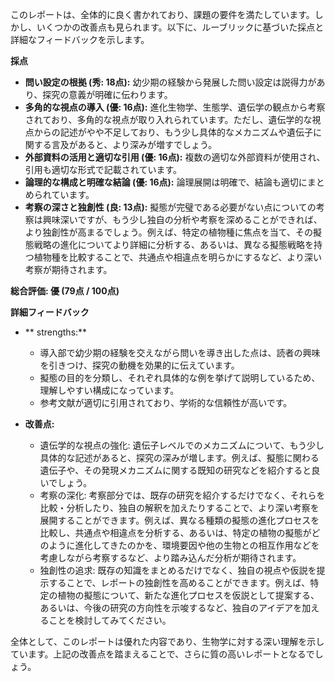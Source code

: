 このレポートは、全体的に良く書かれており、課題の要件を満たしています。しかし、いくつかの改善点も見られます。以下に、ルーブリックに基づいた採点と詳細なフィードバックを示します。

**採点**

* **問い設定の根拠 (秀: 18点):** 幼少期の経験から発展した問い設定は説得力があり、探究の意義が明確に伝わります。
* **多角的な視点の導入 (優: 16点):** 進化生物学、生態学、遺伝学の観点から考察されており、多角的な視点が取り入れられています。ただし、遺伝学的な視点からの記述がやや不足しており、もう少し具体的なメカニズムや遺伝子に関する言及があると、より深みが増すでしょう。
* **外部資料の活用と適切な引用 (優: 16点):** 複数の適切な外部資料が使用され、引用も適切な形式で記載されています。
* **論理的な構成と明確な結論 (優: 16点):** 論理展開は明確で、結論も適切にまとめられています。
* **考察の深さと独創性 (良: 13点):** 擬態が完璧である必要がない点についての考察は興味深いですが、もう少し独自の分析や考察を深めることができれば、より独創性が高まるでしょう。例えば、特定の植物種に焦点を当て、その擬態戦略の進化についてより詳細に分析する、あるいは、異なる擬態戦略を持つ植物種を比較することで、共通点や相違点を明らかにするなど、より深い考察が期待されます。


**総合評価: 優 (79点 / 100点)**

**詳細フィードバック**

* ** strengths:**
    * 導入部で幼少期の経験を交えながら問いを導き出した点は、読者の興味を引きつけ、探究の動機を効果的に伝えています。
    * 擬態の目的を分類し、それぞれ具体的な例を挙げて説明しているため、理解しやすい構成になっています。
    * 参考文献が適切に引用されており、学術的な信頼性が高いです。

* **改善点:**
    * 遺伝学的な視点の強化: 遺伝子レベルでのメカニズムについて、もう少し具体的な記述があると、探究の深みが増します。例えば、擬態に関わる遺伝子や、その発現メカニズムに関する既知の研究などを紹介すると良いでしょう。
    * 考察の深化: 考察部分では、既存の研究を紹介するだけでなく、それらを比較・分析したり、独自の解釈を加えたりすることで、より深い考察を展開することができます。例えば、異なる種類の擬態の進化プロセスを比較し、共通点や相違点を分析する、あるいは、特定の植物の擬態がどのように進化してきたのかを、環境要因や他の生物との相互作用などを考慮しながら考察するなど、より踏み込んだ分析が期待されます。
    * 独創性の追求: 既存の知識をまとめるだけでなく、独自の視点や仮説を提示することで、レポートの独創性を高めることができます。例えば、特定の植物の擬態について、新たな進化プロセスを仮説として提案する、あるいは、今後の研究の方向性を示唆するなど、独自のアイデアを加えることを検討してみてください。


全体として、このレポートは優れた内容であり、生物学に対する深い理解を示しています。上記の改善点を踏まえることで、さらに質の高いレポートとなるでしょう。
